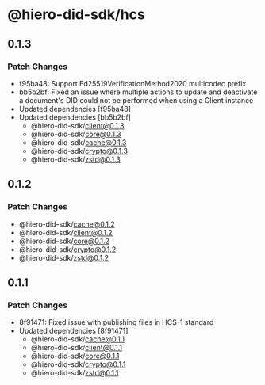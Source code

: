 # @hiero-did-sdk/hcs

## 0.1.3

### Patch Changes

- f95ba48: Support Ed25519VerificationMethod2020 multicodec prefix
- bb5b2bf: Fixed an issue where multiple actions to update and deactivate a document's DID could not be performed when using a Client instance
- Updated dependencies [f95ba48]
- Updated dependencies [bb5b2bf]
  - @hiero-did-sdk/client@0.1.3
  - @hiero-did-sdk/core@0.1.3
  - @hiero-did-sdk/cache@0.1.3
  - @hiero-did-sdk/crypto@0.1.3
  - @hiero-did-sdk/zstd@0.1.3

## 0.1.2

### Patch Changes

- @hiero-did-sdk/cache@0.1.2
- @hiero-did-sdk/client@0.1.2
- @hiero-did-sdk/core@0.1.2
- @hiero-did-sdk/crypto@0.1.2
- @hiero-did-sdk/zstd@0.1.2

## 0.1.1

### Patch Changes

- 8f91471: Fixed issue with publishing files in HCS-1 standard
- Updated dependencies [8f91471]
  - @hiero-did-sdk/cache@0.1.1
  - @hiero-did-sdk/client@0.1.1
  - @hiero-did-sdk/core@0.1.1
  - @hiero-did-sdk/crypto@0.1.1
  - @hiero-did-sdk/zstd@0.1.1

